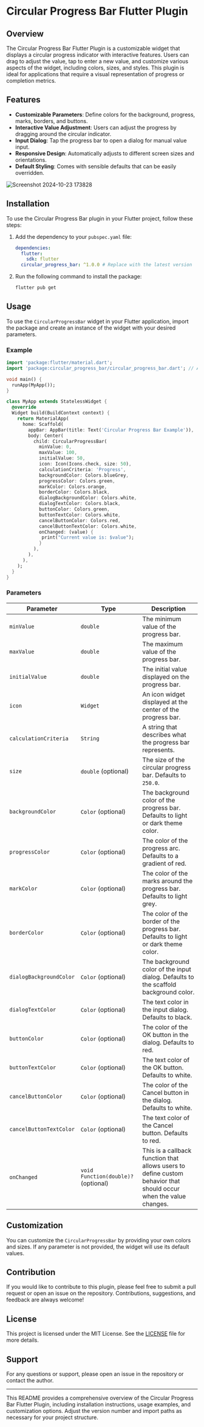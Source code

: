 # Circular Progress Bar Flutter Plugin

## Overview

The Circular Progress Bar Flutter Plugin is a customizable widget that displays a circular progress indicator with interactive features. Users can drag to adjust the value, tap to enter a new value, and customize various aspects of the widget, including colors, sizes, and styles. This plugin is ideal for applications that require a visual representation of progress or completion metrics.

## Features

- **Customizable Parameters**: Define colors for the background, progress, marks, borders, and buttons.
- **Interactive Value Adjustment**: Users can adjust the progress by dragging around the circular indicator.
- **Input Dialog**: Tap the progress bar to open a dialog for manual value input.
- **Responsive Design**: Automatically adjusts to different screen sizes and orientations.
- **Default Styling**: Comes with sensible defaults that can be easily overridden.


![Screenshot 2024-10-23 173828](https://github.com/user-attachments/assets/341e69d5-2999-4402-8a56-d13541b76a1c)


## Installation

To use the Circular Progress Bar plugin in your Flutter project, follow these steps:

1. Add the dependency to your `pubspec.yaml` file:

   ```yaml
   dependencies:
     flutter:
       sdk: flutter
     circular_progress_bar: ^1.0.0 # Replace with the latest version
   ```

2. Run the following command to install the package:

   ```bash
   flutter pub get
   ```

## Usage

To use the `CircularProgressBar` widget in your Flutter application, import the package and create an instance of the widget with your desired parameters.

### Example

```dart
import 'package:flutter/material.dart';
import 'package:circular_progress_bar/circular_progress_bar.dart'; // Adjust the import according to your package structure

void main() {
  runApp(MyApp());
}

class MyApp extends StatelessWidget {
  @override
  Widget build(BuildContext context) {
    return MaterialApp(
      home: Scaffold(
        appBar: AppBar(title: Text('Circular Progress Bar Example')),
        body: Center(
          child: CircularProgressBar(
            minValue: 0,
            maxValue: 100,
            initialValue: 50,
            icon: Icon(Icons.check, size: 50),
            calculationCriteria: 'Progress',
            backgroundColor: Colors.blueGrey,
            progressColor: Colors.green,
            markColor: Colors.orange,
            borderColor: Colors.black,
            dialogBackgroundColor: Colors.white,
            dialogTextColor: Colors.black,
            buttonColor: Colors.green,
            buttonTextColor: Colors.white,
            cancelButtonColor: Colors.red,
            cancelButtonTextColor: Colors.white, 
            onChanged: (value) {
             print("Current value is: $value");
            }
          ),
        ),
      ),
    );
  }
}
```

### Parameters

| Parameter               | Type                | Description                                                                                       |
|-------------------------|---------------------|---------------------------------------------------------------------------------------------------|
| `minValue`              | `double`            | The minimum value of the progress bar.                                                           |
| `maxValue`              | `double`            | The maximum value of the progress bar.                                                           |
| `initialValue`          | `double`            | The initial value displayed on the progress bar.                                                 |
| `icon`                  | `Widget`            | An icon widget displayed at the center of the progress bar.                                      |
| `calculationCriteria`   | `String`            | A string that describes what the progress bar represents.                                        |
| `size`                  | `double` (optional) | The size of the circular progress bar. Defaults to `250.0`.                                      |
| `backgroundColor`       | `Color` (optional)  | The background color of the progress bar. Defaults to light or dark theme color.                 |
| `progressColor`         | `Color` (optional)  | The color of the progress arc. Defaults to a gradient of red.                                    |
| `markColor`             | `Color` (optional)  | The color of the marks around the progress bar. Defaults to light grey.                          |
| `borderColor`           | `Color` (optional)  | The color of the border of the progress bar. Defaults to light or dark theme color.              |
| `dialogBackgroundColor` | `Color` (optional)  | The background color of the input dialog. Defaults to the scaffold background color.              |
| `dialogTextColor`       | `Color` (optional)  | The text color in the input dialog. Defaults to black.                                           |
| `buttonColor`           | `Color` (optional)  | The color of the OK button in the dialog. Defaults to red.                                       |
| `buttonTextColor`       | `Color` (optional)  | The text color of the OK button. Defaults to white.                                             |
| `cancelButtonColor`     | `Color` (optional)  | The color of the Cancel button in the dialog. Defaults to white.                                 |
| `cancelButtonTextColor` | `Color` (optional)  | The text color of the Cancel button. Defaults to red.                                           |
| `onChanged`             | `void Function(double)?` (optional)  | This is a callback function that allows users to define custom behavior that should occur when the value changes.                                           |


## Customization

You can customize the `CircularProgressBar` by providing your own colors and sizes. If any parameter is not provided, the widget will use its default values.

## Contribution

If you would like to contribute to this plugin, please feel free to submit a pull request or open an issue on the repository. Contributions, suggestions, and feedback are always welcome!

## License

This project is licensed under the MIT License. See the [LICENSE](LICENSE) file for more details.

## Support

For any questions or support, please open an issue in the repository or contact the author.

---

This README provides a comprehensive overview of the Circular Progress Bar Flutter Plugin, including installation instructions, usage examples, and customization options. Adjust the version number and import paths as necessary for your project structure.
